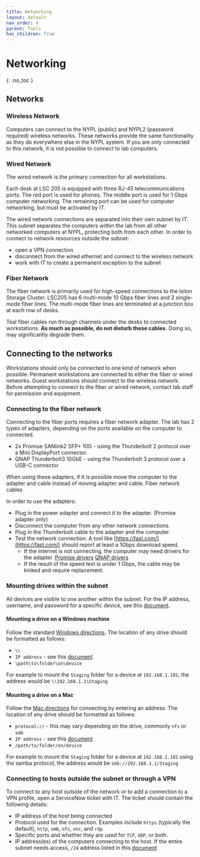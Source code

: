 ```yaml
---
title: Networking
layout: default
nav_order: 4
parent: Tools
has_children: True
---
```


# Networking
{: .no_toc }


## Networks
### Wireless Network
Computers can connect to the NYPL (public) and NYPL2 (password required) wireless networks. These networks provide the same functionality as they do everywhere else in the NYPL system. If you are only connected to this network, it is not possible to connect to lab computers.

### Wired Network
The wired network is the primary connection for all workstations.

Each desk at LSC 205 is equipped with three RJ-45 telecommunications ports. The red port is used for phones. The middle port is used for 1 Gbps computer networking. The remaining port can be used for computer networking, but must be activated by IT.

The wired network connections are separated into their own subnet by IT. This subnet separates the computers within the lab from all other networked computers at NYPL, protecting both from each other. In order to connect to network resources outside the subnet:
* open a VPN connection
* disconnect from the wired ethernet and connect to the wireless network
* work with IT to create a permanent exception to the subnet

### Fiber Network
The fiber network is primarily used for high-speed connections to the Isilon Storage Cluster. LSC205 has 6 multi-mode 10 Gbps fiber lines and 2 single-mode fiber lines. The multi-mode fiber lines are terminated at a junction box at each row of desks.

Teal fiber cables run through channels under the desks to connected workstations. **As much as possible, do not disturb these cables.** Doing so, may significantly degrade them.

## Connecting to the networks
Workstations should only be connected to one kind of network when possible. Permanent workstations are connected to either the fiber or wired networks. Guest workstations should connect to the wireless network. Before attempting to connect to the fiber or wired network, contact lab staff for permission and equipment.

### Connecting to the fiber network
Connecting to the fiber ports requires a fiber network adapter. The lab has 2 types of adapters, depending on the ports available on the computer to connected.

* 2x Promise SANlink2 SFP+ 10G - using the Thunderbolt 2 protocol over a Mini DisplayPort connector.
* QNAP Thunderbolt3 10GbE - using the Thunderbolt 3 protocol over a USB-C connector

When using these adapters, if it is possible move the computer to the adapter and cable instead of moving adapter and cable. Fiber network cables 

In order to use the adapters:
* Plug in the power adapter and connect it to the adapter. (Promise adapter only)
* Disconnect the computer from any other network connections.
* Plug in the Thunderbolt cable to the adapter and the computer.
* Test the network connection. A tool like [https://fast.com/](https://fast.com/) should report at least a 1Gbps download speed.
	* If the internet is not connecting, the computer may need drivers for the adapter. [Promise drivers](https://www.promise.com/Support/DownloadCenter/sanlink/SANLink2/10G-SFP) [QNAP drivers](https://www.marvell.com/support/downloads.html)
	* If the result of the speed test is under 1 Gbps, the cable may be kinked and require replacement.

### Mounting drives within the subnet
All devices are visible to one another within the subnet. For the IP address, username, and password for a specific device, see this [document](http://secret.example.com).

#### Mounting a drive on a Windows machine
Follow the standard [Windows directions](https://support.microsoft.com/en-us/help/4026635/windows-10-map-a-network-drive). The location of any drive should be formatted as follows:
* `\\`
* `IP address` - see this [document](http://secret.example.com)
* `\path\to\folder\on\device`

For example to mount the `Staging` folder for a device at `192.168.1.101`, the address would be `\\192.168.1.1\Staging`

#### Mounting a drive on a Mac
Follow the [Mac directions](https://support.apple.com/guide/mac-help/connect-mac-shared-computers-servers-mchlp1140/mac) for connecting by entering an address. The location of any drive should be formatted as follows:
* `protocol://` - this may vary depending on the drive, commonly `nfs` or `smb`
* `IP address` - see this [document](http://secret.example.com)
* `/path/to/folder/on/device`

For example to mount the `Staging` folder for a device at `192.168.1.101` using the samba protocol, the address would be `smb://192.168.1.1/Staging`

### Connecting to hosts outside the subnet or through a VPN
To connect to any host outside of the network or to add a connection to a VPN profile, open a ServiceNow ticket with IT. The ticket should contain the following details:
* IP address of the host being connected
* Protocol used for the connection. Examples include `https` (typically the default), `http`,  `smb`, `nfs`, `vnc`, and `rdp`
* Specific ports and whether they are used for `TCP`, `UDP`, or both.
* IP address(es) of the computers connecting to the host. If the entire subnet needs access, `/24` address listed in this [document](http://secret.example.com)
